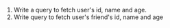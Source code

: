 1. Write a query to fetch user's id, name and age.
2. Write query to fetch user's friend's id, name and age
